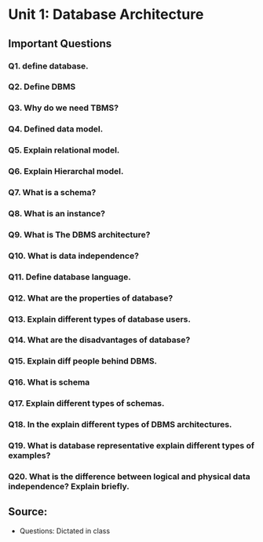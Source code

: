 # Unit 1: Database Architecture

## Important Questions

### Q1. define database.

### Q2. Define DBMS

### Q3. Why do we need TBMS?

### Q4. Defined data model.

### Q5. Explain relational model.

### Q6. Explain Hierarchal model.

### Q7. What is a schema?

### Q8. What is an instance?

### Q9. What is The DBMS architecture?

### Q10. What is data independence?

### Q11. Define database language.

### Q12. What are the properties of database?

### Q13. Explain different types of database users.

### Q14. What are the disadvantages of database?

### Q15. Explain diff people behind DBMS.

### Q16. What is schema

### Q17. Explain different types of schemas.

### Q18. In the explain different types of DBMS architectures.

### Q19. What is database representative explain different types of examples?

### Q20. What is the difference between logical and physical data independence? Explain briefly.

## Source:
- Questions: Dictated in class